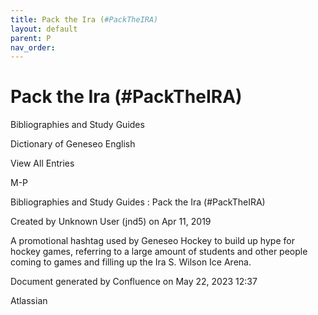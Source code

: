 ```yaml
---
title: Pack the Ira (#PackTheIRA)
layout: default
parent: P
nav_order:
---
```


# Pack the Ira (#PackTheIRA)

Bibliographies and Study Guides

Dictionary of Geneseo English

View All Entries

M-P

Bibliographies and Study Guides : Pack the Ira (#PackTheIRA)

Created by  Unknown User (jnd5) on Apr 11, 2019

A promotional hashtag used by Geneseo Hockey to build up hype for hockey games, referring to a large amount of students and other people coming to games and filling up the Ira S. Wilson Ice Arena.

Document generated by Confluence on May 22, 2023 12:37

Atlassian
